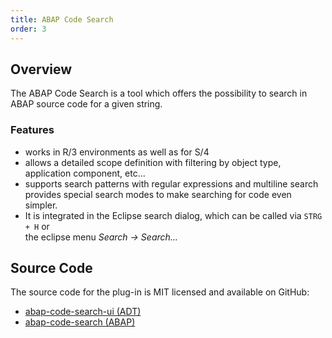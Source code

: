 ```yaml
---
title: ABAP Code Search
order: 3
---
```


## Overview

The ABAP Code Search is a tool which offers the possibility to search in ABAP source code for a given string.

### Features

- works in R/3 environments as well as for S/4
- allows a detailed scope definition with filtering by object type, application
  component, etc...
- supports search patterns with regular expressions and multiline search
  provides special search modes to make searching for code even simpler.
- It is integrated in the Eclipse search dialog, which can be called via `STRG + H` or  
  the eclipse menu *Search → Search...*

## Source Code

The source code for the plug-in is MIT licensed and available on GitHub:

- [abap-code-search-ui (ADT)](https://github.com/DevEpos/abap-code-search-ui)
- [abap-code-search (ABAP)](https://github.com/DevEpos/abap-code-search)
